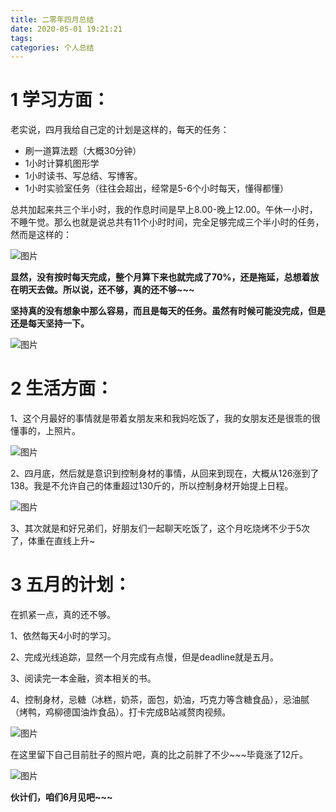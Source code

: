 ```yaml
---
title: 二零年四月总结
date: 2020-05-01 19:21:21
tags:
categories: 个人总结
---
```


# 1 学习方面：
老实说，四月我给自己定的计划是这样的，每天的任务：

<!-- more -->

* 刷一道算法题（大概30分钟）
* 1小时计算机图形学
* 1小时读书、写总结、写博客。
* 1小时实验室任务（往往会超出，经常是5-6个小时每天，懂得都懂）

总共加起来共三个半小时，我的作息时间是早上8.00-晚上12.00。午休一小时，不睡午觉。那么也就是说总共有11个小时时间，完全足够完成三个半小时的任务，然而是这样的：

![图片](https://uploader.shimo.im/f/CCBtzBezXQCZU7Gk.png!thumbnail)

**显然，没有按时每天完成，整个月算下来也就完成了70%，还是拖延，总想着放在明天去做。所以说，还不够，真的还不够~~~**

**坚持真的没有想象中那么容易，而且是每天的任务。虽然有时候可能没完成，但是还是每天坚持一下。**

![图片](https://uploader.shimo.im/f/6h1vxQCTzO2SIv8i.png!thumbnail)

# 2 生活方面：
1、这个月最好的事情就是带着女朋友来和我妈吃饭了，我的女朋友还是很乖的很懂事的，上照片。

![图片](https://uploader.shimo.im/f/r7g78XZINoBczoxR.png!thumbnail)

2、四月底，然后就是意识到控制身材的事情，从回来到现在，大概从126涨到了138。我是不允许自己的体重超过130斤的，所以控制身材开始提上日程。

![图片](https://uploader.shimo.im/f/sytnYalddQ3Of66y.png!thumbnail)

3、其次就是和好兄弟们，好朋友们一起聊天吃饭了，这个月吃烧烤不少于5次了，体重在直线上升~

# 3 五月的计划：
在抓紧一点，真的还不够。

1、依然每天4小时的学习。

2、完成光线追踪，显然一个月完成有点慢，但是deadline就是五月。

3、阅读完一本金融，资本相关的书。

4、控制身材，忌糖（冰糕，奶茶，面包，奶油，巧克力等含糖食品），忌油腻（烤鸭，鸡柳德国油炸食品）。打卡完成B站减赘肉视频。

![图片](https://uploader.shimo.im/f/gvc3VoO1JnFVPS4c.png!thumbnail)

在这里留下自己目前肚子的照片吧，真的比之前胖了不少~~~毕竟涨了12斤。

![图片](https://uploader.shimo.im/f/IIo53nguEOSLHvZo.png!thumbnail)

**伙计们，咱们6月见吧~~~**

